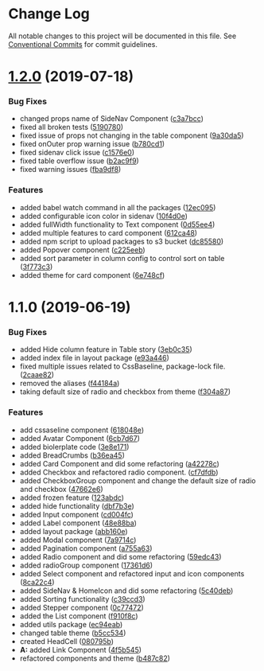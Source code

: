 # Change Log

All notable changes to this project will be documented in this file.
See [Conventional Commits](https://conventionalcommits.org) for commit guidelines.

# [1.2.0](https://github.com/medlypharmacy/medly-components/compare/@medly-components/core@1.1.0...@medly-components/core@1.2.0) (2019-07-18)


### Bug Fixes

* changed props name of SideNav Component ([c3a7bcc](https://github.com/medlypharmacy/medly-components/commit/c3a7bcc))
* fixed all broken tests ([5190780](https://github.com/medlypharmacy/medly-components/commit/5190780))
* fixed issue of props not changing in the table component ([9a30da5](https://github.com/medlypharmacy/medly-components/commit/9a30da5))
* fixed onOuter prop warning issue ([b780cd1](https://github.com/medlypharmacy/medly-components/commit/b780cd1))
* fixed sidenav click issue ([c1576e0](https://github.com/medlypharmacy/medly-components/commit/c1576e0))
* fixed table overflow issue ([b2ac9f9](https://github.com/medlypharmacy/medly-components/commit/b2ac9f9))
* fixed warning issues ([fba9df8](https://github.com/medlypharmacy/medly-components/commit/fba9df8))


### Features

* added babel watch command in all the packages ([12ec095](https://github.com/medlypharmacy/medly-components/commit/12ec095))
* added configurable icon color in sidenav ([10f4d0e](https://github.com/medlypharmacy/medly-components/commit/10f4d0e))
* added fullWidth functionality to Text component ([0d55ee4](https://github.com/medlypharmacy/medly-components/commit/0d55ee4))
* added multiple features to card component ([612ca48](https://github.com/medlypharmacy/medly-components/commit/612ca48))
* added npm script to upload packages to s3 bucket ([dc85580](https://github.com/medlypharmacy/medly-components/commit/dc85580))
* added Popover component ([c225eeb](https://github.com/medlypharmacy/medly-components/commit/c225eeb))
* added sort parameter in column config to control sort on table ([3f773c3](https://github.com/medlypharmacy/medly-components/commit/3f773c3))
* added theme for card component ([6e748cf](https://github.com/medlypharmacy/medly-components/commit/6e748cf))





# 1.1.0 (2019-06-19)


### Bug Fixes

* added Hide column feature in Table story ([3eb0c35](https://github.com/medlypharmacy/medly-components/commit/3eb0c35))
* added index file in layout package ([e93a446](https://github.com/medlypharmacy/medly-components/commit/e93a446))
* fixed multiple issues related to CssBaseline, package-lock file. ([2caae82](https://github.com/medlypharmacy/medly-components/commit/2caae82))
* removed the aliases ([f44184a](https://github.com/medlypharmacy/medly-components/commit/f44184a))
* taking default size of radio and checkbox from theme ([f304a87](https://github.com/medlypharmacy/medly-components/commit/f304a87))


### Features

* add cssaseline component ([618048e](https://github.com/medlypharmacy/medly-components/commit/618048e))
* added Avatar Component ([6cb7d67](https://github.com/medlypharmacy/medly-components/commit/6cb7d67))
* added biolerplate code ([3e8e171](https://github.com/medlypharmacy/medly-components/commit/3e8e171))
* added BreadCrumbs ([b36ea45](https://github.com/medlypharmacy/medly-components/commit/b36ea45))
* added Card Component and did some refactoring ([a42278c](https://github.com/medlypharmacy/medly-components/commit/a42278c))
* added Checkbox and refactored radio component. ([cf7dfdb](https://github.com/medlypharmacy/medly-components/commit/cf7dfdb))
* added CheckboxGroup component and change the default size of radio and checkbox ([47662e6](https://github.com/medlypharmacy/medly-components/commit/47662e6))
* added frozen feature ([123abdc](https://github.com/medlypharmacy/medly-components/commit/123abdc))
* added hide functionality ([dbf7b3e](https://github.com/medlypharmacy/medly-components/commit/dbf7b3e))
* added Input component ([cd004fc](https://github.com/medlypharmacy/medly-components/commit/cd004fc))
* added Label component ([48e88ba](https://github.com/medlypharmacy/medly-components/commit/48e88ba))
* added layout package ([abb160e](https://github.com/medlypharmacy/medly-components/commit/abb160e))
* added Modal component ([7a9714c](https://github.com/medlypharmacy/medly-components/commit/7a9714c))
* added Pagination component ([a755a63](https://github.com/medlypharmacy/medly-components/commit/a755a63))
* added Radio component and did some refactoring ([59edc43](https://github.com/medlypharmacy/medly-components/commit/59edc43))
* added radioGroup component ([17361d6](https://github.com/medlypharmacy/medly-components/commit/17361d6))
* added Select component and refactored input and icon components ([8ca22c4](https://github.com/medlypharmacy/medly-components/commit/8ca22c4))
* added SideNav & HomeIcon and did some refactoring ([5c40deb](https://github.com/medlypharmacy/medly-components/commit/5c40deb))
* added Sorting functionality ([c39ccd3](https://github.com/medlypharmacy/medly-components/commit/c39ccd3))
* added Stepper component ([0c77472](https://github.com/medlypharmacy/medly-components/commit/0c77472))
* added the List component ([f910f8c](https://github.com/medlypharmacy/medly-components/commit/f910f8c))
* added utils package ([ec94eab](https://github.com/medlypharmacy/medly-components/commit/ec94eab))
* changed table theme ([b5cc534](https://github.com/medlypharmacy/medly-components/commit/b5cc534))
* created HeadCell ([080795b](https://github.com/medlypharmacy/medly-components/commit/080795b))
* **A:** added Link Component ([4f5b545](https://github.com/medlypharmacy/medly-components/commit/4f5b545))
* refactored components and theme ([b487c82](https://github.com/medlypharmacy/medly-components/commit/b487c82))
